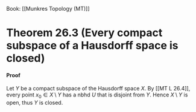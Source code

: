 Book: [[Munkres Topology (MT)]]
# Theorem 26.3 (Every compact subspace of a Hausdorff space is closed)
#### Proof
Let $Y$ be a compact subspace of the Hausdorff space $X$.
By [[MT L 26.4]], every point $x_{0}\in X\setminus Y$ has a nbhd $U$ that is disjoint from $Y$.
Hence $X\setminus Y$ is open, thus $Y$ is closed.
